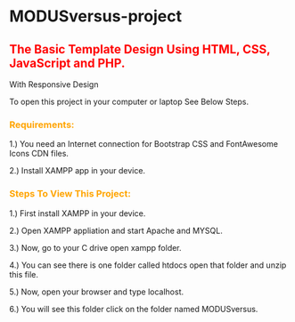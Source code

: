 # MODUSversus-project

<h2 style="color:red">The Basic Template Design Using HTML, CSS, JavaScript and PHP.</h2>
<p>With Responsive Design </p>
<p>To open this project in your computer or laptop See Below Steps.</p>

<h3 style="color:orange">Requirements:</h3>
  <p>1.) You need an Internet connection for Bootstrap CSS and FontAwesome Icons CDN files.</p>
  <p>2.) Install XAMPP app in your device.</p>

<h3 style="color:orange">Steps To View This Project:</h3>
  <p>1.) First install XAMPP in your device.</p> 
  <p>2.) Open XAMPP appliation and start Apache and MYSQL.</p>
  <p>3.) Now, go to your C drive open xampp folder.</p>
  <p>4.) You can see there is one folder called htdocs open that folder and unzip this file.</p>
  <p>5.) Now, open your browser and type localhost.</p>
  <p>6.) You will see this folder click on the folder named MODUSversus.</p>
 
